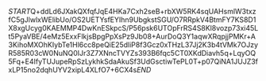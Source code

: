 $START$Q+ddLd6JXakQXfqfJqE4HKa7Cxh2seB+rbXW5RK4sqUAHsmlW3txzfC5gJlwlxWElibUo/OS2UETYsfEYIhn9UbgkstSGU/O7RRpkV4BtmFY7KS8D1X8xgUcyg0KAEMMP4DwKnESkpcS/P56psk6UTOpFrRS4S8Kl8vozp73xi45Lt5PyaVBE/4eMz5ExxFlkjsBpgPpXsPz9Jb08+AurDoQ3Y1aqwXRqpjjPMKr+A3KihoMXOhKIybTe1Hl6cc8peQiE25dliP8f3Gcz0xTHzL37Jj2K3b4tVMk7OJzyR585R03cW0NuNQ0IJr3Z7XNncTVYZs393B6fqc5CT0XKdDiavh5q+LqyOQ5Fq+E4IfyTUJupeRpSzLykhkSdaAkuSf3UdGsctiwTePL0T+p07QiNA1JUJZ3fxLP15no2dqhUYV2xipL4XLfO7+6CX4s$END$